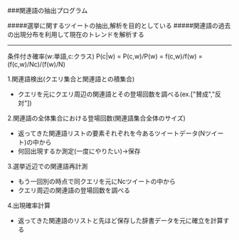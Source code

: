 ###関連語の抽出プログラム

#####選挙に関するツイートの抽出,解析を目的としている
#####関連語の過去の出現分布を利用して現在のトレンドを解析する

***

条件付き確率(w:単語,c:クラス)
P(c|w) = P(c,w)/P(w) = f(c,w)/f(w) = (f(c,w)/Nc)/(f(w)/N)

1.関連語検出(クエリ集合と関連語との積集合)  
- クエリを元にクエリ周辺の関連語とその登場回数を調べる(ex.["賛成","反対"])


2.関連語の全体集合における登場回数(関連語集合全体のサイズ)  
- 返ってきた関連語リストの要素それぞれを今あるツイートデータ(Nツイート)の中から  
- 何回出現するか測定(一度にやりたい)→保存


3.選挙近辺での関連語再計測  
- もう一回別の時点で同クエリを元にNcツイートの中から
- クエリ周辺の関連語の登場回数を調べる


4.出現確率計算  
- 返ってきた関連語のリストと先ほど保存した辞書データを元に確立を計算する

